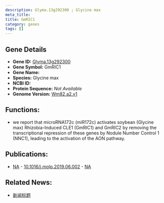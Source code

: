 ```yaml
---
description: Glyma.13g292300 ; Glycine max
meta_title:
title: GmRIC1
category: genes
tags: []
---
```


## Gene Details
- **Gene ID:**	[Glyma.13g292300](https://www.maizegdb.org/gene_center/gene/Glyma.13g292300)
- **Gene Symbol:** GmRIC1
- **Gene Name:** 
- **Species:** Glycine max
- **NCBI ID:** [  ]()
- **Protein Sequence:** *Not Available*
- **Genome Version:** [Wm82.a2.v1]()

## Functions:
   -  we report that microRNA172c (miR172c) activates soybean (Glycine max) Rhizobia-Induced CLE1 (GmRIC1) and GmRIC2 by removing the transcriptional repression of these genes by Nodule Number Control 1 (NNC1), leading to the activation of the AON pathway.

## Publications:
   - [NA]( https://www.sciencedirect.com/science/article/pii/S1674205219302035 ) - [10.1016/j.molp.2019.06.002]( https://www.sciencedirect.com/science/article/pii/S1674205219302035 ) - [NA](https://pubmed.ncbi.nlm.nih.gov/NA/)

## Related News:
   - [新闻标题](https://mp.weixin.qq.com/s?__biz=Mzg3MDEwNDEyMg==&mid=2247484799&idx=2&sn=647cecc3fd36261b0f6744fb85c9150e&chksm=ce93a82af9e4213c938eab5cee8ade1a853bdd54e873265955da9f4202d714f9b846205eaa88&scene=27#wechat_redirect)
